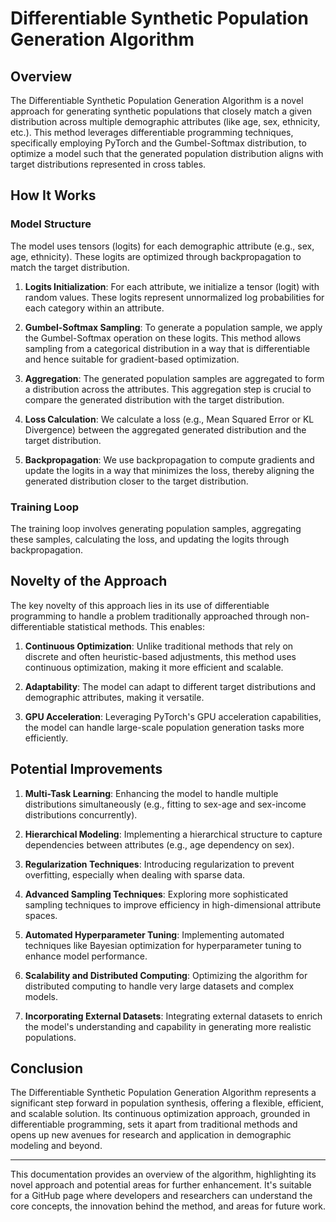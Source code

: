 # Differentiable Synthetic Population Generation Algorithm

## Overview
The Differentiable Synthetic Population Generation Algorithm is a novel approach for generating synthetic populations that closely match a given distribution across multiple demographic attributes (like age, sex, ethnicity, etc.). This method leverages differentiable programming techniques, specifically employing PyTorch and the Gumbel-Softmax distribution, to optimize a model such that the generated population distribution aligns with target distributions represented in cross tables.

## How It Works

### Model Structure
The model uses tensors (logits) for each demographic attribute (e.g., sex, age, ethnicity). These logits are optimized through backpropagation to match the target distribution.

1. **Logits Initialization**: For each attribute, we initialize a tensor (logit) with random values. These logits represent unnormalized log probabilities for each category within an attribute.

2. **Gumbel-Softmax Sampling**: To generate a population sample, we apply the Gumbel-Softmax operation on these logits. This method allows sampling from a categorical distribution in a way that is differentiable and hence suitable for gradient-based optimization.

3. **Aggregation**: The generated population samples are aggregated to form a distribution across the attributes. This aggregation step is crucial to compare the generated distribution with the target distribution.

4. **Loss Calculation**: We calculate a loss (e.g., Mean Squared Error or KL Divergence) between the aggregated generated distribution and the target distribution.

5. **Backpropagation**: We use backpropagation to compute gradients and update the logits in a way that minimizes the loss, thereby aligning the generated distribution closer to the target distribution.

### Training Loop
The training loop involves generating population samples, aggregating these samples, calculating the loss, and updating the logits through backpropagation.

## Novelty of the Approach
The key novelty of this approach lies in its use of differentiable programming to handle a problem traditionally approached through non-differentiable statistical methods. This enables:

1. **Continuous Optimization**: Unlike traditional methods that rely on discrete and often heuristic-based adjustments, this method uses continuous optimization, making it more efficient and scalable.
   
2. **Adaptability**: The model can adapt to different target distributions and demographic attributes, making it versatile.

3. **GPU Acceleration**: Leveraging PyTorch's GPU acceleration capabilities, the model can handle large-scale population generation tasks more efficiently.

## Potential Improvements

1. **Multi-Task Learning**: Enhancing the model to handle multiple distributions simultaneously (e.g., fitting to sex-age and sex-income distributions concurrently).

2. **Hierarchical Modeling**: Implementing a hierarchical structure to capture dependencies between attributes (e.g., age dependency on sex).

3. **Regularization Techniques**: Introducing regularization to prevent overfitting, especially when dealing with sparse data.

4. **Advanced Sampling Techniques**: Exploring more sophisticated sampling techniques to improve efficiency in high-dimensional attribute spaces.

5. **Automated Hyperparameter Tuning**: Implementing automated techniques like Bayesian optimization for hyperparameter tuning to enhance model performance.

6. **Scalability and Distributed Computing**: Optimizing the algorithm for distributed computing to handle very large datasets and complex models.

7. **Incorporating External Datasets**: Integrating external datasets to enrich the model's understanding and capability in generating more realistic populations.

## Conclusion
The Differentiable Synthetic Population Generation Algorithm represents a significant step forward in population synthesis, offering a flexible, efficient, and scalable solution. Its continuous optimization approach, grounded in differentiable programming, sets it apart from traditional methods and opens up new avenues for research and application in demographic modeling and beyond.

---

This documentation provides an overview of the algorithm, highlighting its novel approach and potential areas for further enhancement. It's suitable for a GitHub page where developers and researchers can understand the core concepts, the innovation behind the method, and areas for future work.
